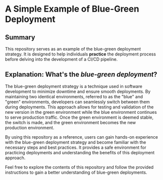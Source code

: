 # A Simple Example of Blue-Green Deployment

## Summary
This repository serves as an example of the blue-green deployment strategy. It is designed to help individuals **practice** the deployment process before delving into the development of a CI/CD pipeline.

## Explanation: What's the *blue-green deployment*?

The blue-green deployment strategy is a technique used in software development to minimize downtime and ensure smooth deployments. By maintaining two identical environments, referred to as the "blue" and "green" environments, developers can seamlessly switch between them during deployments. This approach allows for testing and validation of the new version in the green environment while the blue environment continues to serve production traffic. Once the green environment is deemed stable, the switch is made, and the green environment becomes the new production environment.

By using this repository as a reference, users can gain hands-on experience with the blue-green deployment strategy and become familiar with the necessary steps and best practices. It provides a safe environment for practicing deployments and understanding the benefits of this deployment approach.

Feel free to explore the contents of this repository and follow the provided instructions to gain a better understanding of blue-green deployments.
